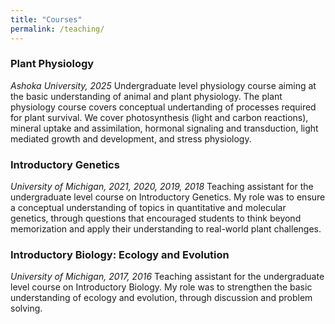 ```yaml
---
title: "Courses"
permalink: /teaching/
---
```



### **Plant Physiology**
*Ashoka University, 2025*
Undergraduate level physiology course aiming at the basic understanding of animal and plant physiology. The plant          physiology course covers conceptual undertanding of processes required for plant survival. We cover photosynthesis         (light and carbon reactions), mineral uptake and assimilation, hormonal signaling and transduction, light mediated         growth and development, and stress physiology.
<br/>
### **Introductory Genetics**
*University of Michigan, 2021, 2020, 2019, 2018*
Teaching assistant for the undergraduate level course on Introductory Genetics. My role was to ensure a conceptual understanding of topics in quantitative and molecular genetics, through questions that encouraged students to think beyond memorization and apply their understanding to real-world plant challenges. 
<br/>
### **Introductory Biology: Ecology and Evolution**
*University of Michigan, 2017, 2016*
Teaching assistant for the undergraduate level course on Introductory Biology. My role was to strengthen the basic understanding of ecology and evolution, through discussion and problem solving. 


